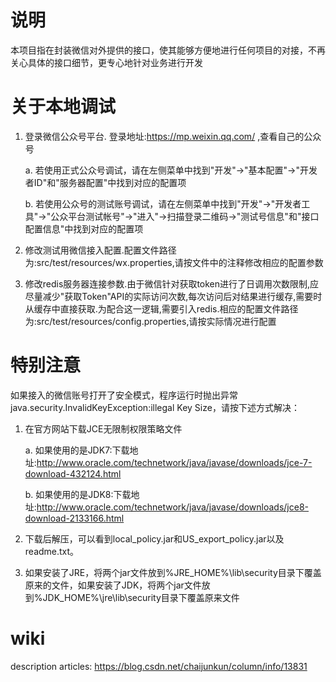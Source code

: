 # 说明
本项目指在封装微信对外提供的接口，使其能够方便地进行任何项目的对接，不再关心具体的接口细节，更专心地针对业务进行开发

# 关于本地调试

1. 登录微信公众号平台. 登录地址:https://mp.weixin.qq.com/ ,查看自己的公众号

	a. 若使用正式公众号调试，请在左侧菜单中找到"开发"->"基本配置"->"开发者ID"和"服务器配置"中找到对应的配置项
	
	b. 若使用公众号的测试账号调试，请在左侧菜单中找到"开发"->"开发者工具"->"公众平台测试帐号"->"进入"->扫描登录二维码->"测试号信息"和"接口配置信息"中找到对应的配置项
	
2. 修改测试用微信接入配置.配置文件路径为:src/test/resources/wx.properties,请按文件中的注释修改相应的配置参数

3. 修改redis服务器连接参数.由于微信针对获取token进行了日调用次数限制,应尽量减少"获取Token"API的实际访问次数,每次访问后对结果进行缓存,需要时从缓存中直接获取.为配合这一逻辑,需要引入redis.相应的配置文件路径为:src/test/resources/config.properties,请按实际情况进行配置

# 特别注意

如果接入的微信账号打开了安全模式，程序运行时抛出异常java.security.InvalidKeyException:illegal Key Size，请按下述方式解决：

1. 在官方网站下载JCE无限制权限策略文件
    
    a. 如果使用的是JDK7:下载地址:http://www.oracle.com/technetwork/java/javase/downloads/jce-7-download-432124.html
    
    b. 如果使用的是JDK8:下载地址:http://www.oracle.com/technetwork/java/javase/downloads/jce8-download-2133166.html
2. 下载后解压，可以看到local_policy.jar和US_export_policy.jar以及readme.txt。

3. 如果安装了JRE，将两个jar文件放到%JRE_HOME%\lib\security目录下覆盖原来的文件，如果安装了JDK，将两个jar文件放到%JDK_HOME%\jre\lib\security目录下覆盖原来文件 

# wiki
description articles: https://blog.csdn.net/chaijunkun/column/info/13831